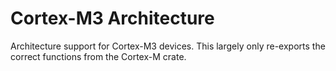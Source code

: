 Cortex-M3 Architecture
======================

Architecture support for Cortex-M3 devices. This largely only re-exports the
correct functions from the Cortex-M crate.
